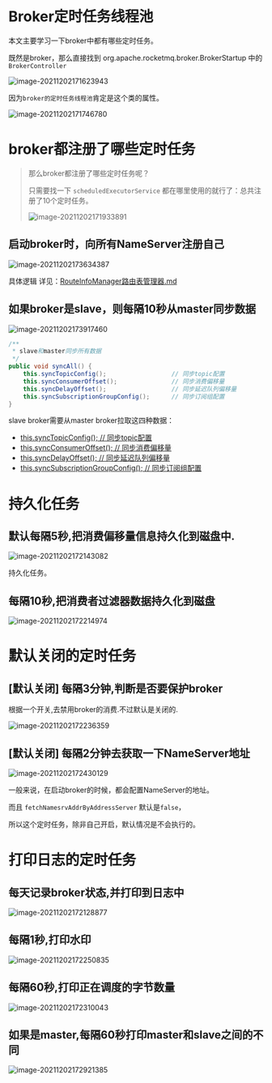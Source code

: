 # Broker定时任务线程池

本文主要学习一下broker中都有哪些定时任务。

既然是broker，那么直接找到 org.apache.rocketmq.broker.BrokerStartup 中的`BrokerController` 

![image-20211202171623943](images/image-20211202171623943.png)

因为`broker的定时任务线程池`肯定是这个类的属性。

![image-20211202171746780](images/image-20211202171746780.png)





# broker都注册了哪些定时任务

> 那么broker都注册了哪些定时任务呢？
>
> 只需要找一下 `scheduledExecutorService` 都在哪里使用的就行了：总共注册了10个定时任务。
>
> ![image-20211202171933891](images/image-20211202171933891.png)







## 启动broker时，向所有NameServer注册自己

![image-20211202173634387](images/image-20211202173634387.png)

具体逻辑 详见：[RouteInfoManager路由表管理器.md](../NameServer/RouteInfoManager路由表管理器.md)  



## 如果broker是slave，则每隔10秒从master同步数据

![image-20211202173917460](images/image-20211202173917460.png)

```java
/**
 * slave和master同步所有数据
 */
public void syncAll() {
    this.syncTopicConfig();                  // 同步topic配置
    this.syncConsumerOffset();               // 同步消费偏移量
    this.syncDelayOffset();                  // 同步延迟队列偏移量
    this.syncSubscriptionGroupConfig();      // 同步订阅组配置
}
```

slave broker需要从master broker拉取这四种数据：

- [this.syncTopicConfig();                  // 同步topic配置](../配置管理ConfigManager/TopicConfigManager.md)
- [this.syncConsumerOffset();               // 同步消费偏移量](../配置管理ConfigManager/ConsumerOffsetManager.md)
- [this.syncDelayOffset();                  // 同步延迟队列偏移量](../网络组件Remoting/请求类型及处理/GET_ALL_DELAY_OFFSET.md)
- [this.syncSubscriptionGroupConfig();      // 同步订阅组配置](../配置管理ConfigManager/SubscriptionGroupManager.md#slave%E5%92%8Cmaster%E6%95%B0%E6%8D%AE%E5%90%8C%E6%AD%A5)



# 持久化任务

## 默认每隔5秒,把消费偏移量信息持久化到磁盘中.

![image-20211202172143082](images/image-20211202172143082.png)

持久化任务。







## 每隔10秒,把消费者过滤器数据持久化到磁盘



![image-20211202172214974](images/image-20211202172214974.png)







# 默认关闭的定时任务

## [默认关闭] 每隔3分钟,判断是否要保护broker

根据一个开关,去禁用broker的消费.不过默认是关闭的.

![image-20211202172236359](images/image-20211202172236359.png)





## [默认关闭] 每隔2分钟去获取一下NameServer地址

![image-20211202172430129](images/image-20211202172430129.png)

一般来说，在启动broker的时候，都会配置NameServer的地址。

而且 `fetchNamesrvAddrByAddressServer` 默认是`false`，

所以这个定时任务，除非自己开启，默认情况是不会执行的。











# 打印日志的定时任务

## 每天记录broker状态,并打印到日志中

![image-20211202172128877](images/image-20211202172128877.png)





## 每隔1秒,打印水印

![image-20211202172250835](images/image-20211202172250835.png)





## 每隔60秒,打印正在调度的字节数量

![image-20211202172310043](images/image-20211202172310043.png)





## 如果是master,每隔60秒打印master和slave之间的不同

![image-20211202172921385](images/image-20211202172921385.png)



























